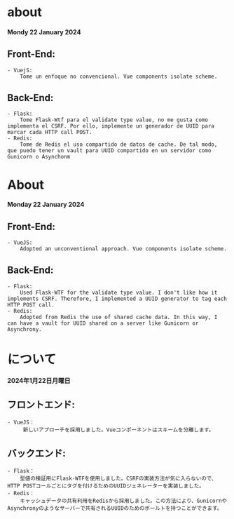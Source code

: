 # about
#### Mondy 22 January 2024
## Front-End:
    - VuejS:
        Tome un enfoque no convencional. Vue components isolate scheme.
## Back-End:
    - Flask:
        Tome Flask-Wtf para el validate type value, no me gusta como implementa el CSRF. Por ello, implemente un generador de UUID para marcar cada HTTP call POST.
    - Redis:
        Tome de Redis el uso compartido de datos de cache. De tal modo, que puedo tener un vault para UUID compartido en un servidor como Gunicorn o Asynchonm

# About
#### Monday 22 January 2024
## Front-End:
    - VueJS:
        Adopted an unconventional approach. Vue components isolate scheme.
## Back-End:
    - Flask:
        Used Flask-WTF for the validate type value. I don't like how it implements CSRF. Therefore, I implemented a UUID generator to tag each HTTP POST call.
    - Redis:
        Adopted from Redis the use of shared cache data. In this way, I can have a vault for UUID shared on a server like Gunicorn or Asynchrony.

# について
#### 2024年1月22日月曜日
## フロントエンド:
    - VueJS：
         新しいアプローチを採用しました。Vueコンポーネントはスキームを分離します。
## バックエンド:
    - Flask：
        型値の検証用にFlask-WTFを使用しました。CSRFの実装方法が気に入らないので、HTTP POSTコールごとにタグを付けるためのUUIDジェネレーターを実装しました。
    - Redis：
        キャッシュデータの共有利用をRedisから採用しました。この方法により、GunicornやAsynchronyのようなサーバーで共有されるUUIDのためのボールトを持つことができます。
